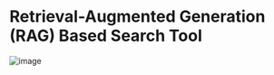# Retrieval-Augmented Generation (RAG) Based Search Tool
![image](https://github.com/Warne23/RAG_pdf_search_model/assets/101012996/e15493c3-e38a-4006-ade6-a52fbd18efdb)
